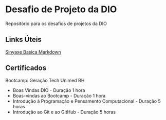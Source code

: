 # Desafio de Projeto da DIO
Repositório para os desafios de projetos da DIO

## Links Úteis
[Sinyaxe Basica Markdown](https://www.markdownguide.org/basic-syntax/)

## Certificados
Bootcamp: Geração Tech Unimed BH

 * Boas Vindas DIO - Duração 1 hora
 * Boas-vindas ao Bootcamp - Duração 1 hora
 * Introdução à Programação e Pensamento Computacional - Duração 5 horas
 * Introdução ao Git e ao GitHub - Duração 5 horas
